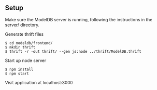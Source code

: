 ## Setup

Make sure the ModelDB server is running, following the instructions in the server/ directory. 

Generate thrift files

    $ cd modeldb/frontend/
    $ mkdir thrift
    $ thrift -r -out thrift/ --gen js:node ../thrift/ModelDB.thrift 
        
Start up node server

    $ npm install
    $ npm start

Visit application at localhost:3000
